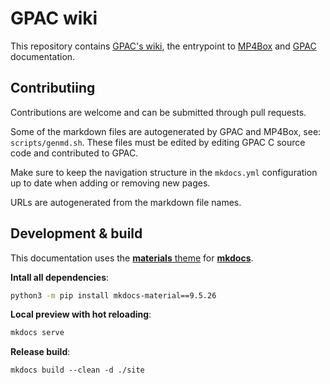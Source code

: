 # GPAC wiki

This repository contains [GPAC's wiki](https://wiki.gpac.io), the entrypoint to [MP4Box](https://wiki.gpac.io/MP4Box) and [GPAC](https://wiki.gpac.io/Filters) documentation.


## Contributiing

Contributions are welcome and can be submitted through pull requests.

Some of the markdown files are autogenerated by GPAC and MP4Box, see: `scripts/genmd.sh`. These files must be edited by editing GPAC C source code and contributed to GPAC.


Make sure to keep the navigation structure in the `mkdocs.yml` configuration up to date when adding or removing new pages.


URLs are autogenerated from the markdown file names.



## Development & build

This documentation uses the [**materials** theme](https://squidfunk.github.io/mkdocs-material/) for [**mkdocs**](https://www.mkdocs.org/).

**Intall all dependencies**:
```bash
python3 -m pip install mkdocs-material==9.5.26
```

**Local preview with hot reloading**:
```bash
mkdocs serve
```

**Release build**:

```
mkdocs build --clean -d ./site
```

